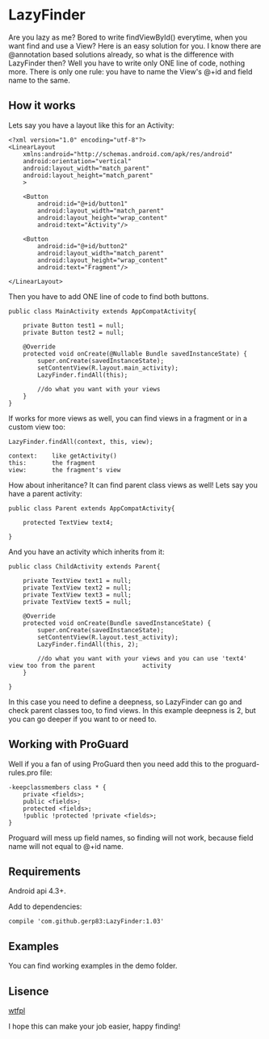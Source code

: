 # LazyFinder

Are you lazy as me? Bored to write findViewById() everytime, when you want find and use a View? Here is an easy solution for you. I know there are @annotation based solutions already, so what is the difference with LazyFinder then? Well you have to write only ONE line of code, nothing more. There is only one rule: you have to name the View's @+id and field name to the same.

## How it works


Lets say you have a layout like this for an Activity:

```
<?xml version="1.0" encoding="utf-8"?>
<LinearLayout
    xmlns:android="http://schemas.android.com/apk/res/android"
    android:orientation="vertical"
    android:layout_width="match_parent"
    android:layout_height="match_parent"
    >

    <Button
        android:id="@+id/button1"
        android:layout_width="match_parent"
        android:layout_height="wrap_content"
        android:text="Activity"/>

    <Button
        android:id="@+id/button2"
        android:layout_width="match_parent"
        android:layout_height="wrap_content"
        android:text="Fragment"/>

</LinearLayout>
```
Then you have to add ONE line of code to find both buttons.

```
public class MainActivity extends AppCompatActivity{

    private Button test1 = null;
    private Button test2 = null;

    @Override
    protected void onCreate(@Nullable Bundle savedInstanceState) {
        super.onCreate(savedInstanceState);
        setContentView(R.layout.main_activity);
        LazyFinder.findAll(this);
        
        //do what you want with your views
    }
}
```
If works for more views as well, you can find views in a fragment or in a custom view too:

```
LazyFinder.findAll(context, this, view);

context:	like getActivity()
this:		the fragment
view:		the fragment's view
```

How about inheritance? It can find parent class views as well! Lets say you have a parent activity:

```
public class Parent extends AppCompatActivity{

    protected TextView text4;

}
```

And you have an activity which inherits from it:

```
public class ChildActivity extends Parent{

    private TextView text1 = null;
    private TextView text2 = null;
    private TextView text3 = null;
    private TextView text5 = null;

    @Override
    protected void onCreate(Bundle savedInstanceState) {
        super.onCreate(savedInstanceState);
        setContentView(R.layout.test_activity);
        LazyFinder.findAll(this, 2);
        
        //do what you want with your views and you can use 'text4' view too from the parent 			activity
    }

}
```
In this case you need to define a deepness, so LazyFinder can go and check parent classes too, to find views. In this example deepness is 2, but you can go deeper if you want to or need to.


## Working with ProGuard
Well if you a fan of using ProGuard then you need add this to the proguard-rules.pro file:

```
-keepclassmembers class * {
    private <fields>;
    public <fields>;
    protected <fields>;
    !public !protected !private <fields>;
}
```
Proguard will mess up field names, so finding will not work, because field name will not equal to @+id name. 

## Requirements
Android api 4.3+.

Add to dependencies:
```
compile 'com.github.gerp83:LazyFinder:1.03'
```
  
## Examples
You can find working examples in the demo folder.

## Lisence
[wtfpl](http://www.wtfpl.net/)

I hope this can make your job easier, happy finding!
